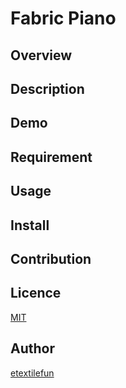 # Fabric Piano

## Overview

## Description

## Demo

## Requirement

## Usage

## Install

## Contribution


## Licence

[MIT](https://github.com/tcnksm/tool/blob/master/LICENCE)

## Author

[etextilefun](https://github.com/etextilefun)
